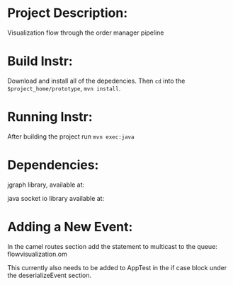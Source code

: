 Project Description:
====================
Visualization flow through the order manager pipeline


Build Instr:
============

Download and install all of the depedencies. Then `cd` into the `$project_home/prototype`, `mvn install`.

Running Instr:
==============

After building the project run `mvn exec:java`


Dependencies:
============

jgraph library, available at:

java socket io library available at:


Adding a New Event:
===================

In the camel routes section add the statement to multicast to the queue:
flowvisualization.om


This currently also needs to be added to AppTest in the if case block under the deserializeEvent section.